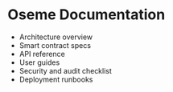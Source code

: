 # Oseme Documentation

- Architecture overview
- Smart contract specs
- API reference
- User guides
- Security and audit checklist
- Deployment runbooks
